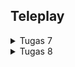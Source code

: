 ## Teleplay

<details>
<summary>Tugas 7</summary>
    
## Proses Pengerjaan Tugas
    
1. Membuat proyek flutter baru dengan nama <b>Teleplay</b>

```
flutter create teleplay
```

2. Membuat file baru bernama `menu.dart`

3. Mengisi file `menu.dart` dengan widget stateless bernama `MyHomePage`.

```
class MyHomePage extends StatelessWidget {
    MyHomePage({super.key});

    @override
    Widget build(BuildContext context) {
        return Scaffold(
            ... // jangan copy titik-titik ini!
        );
    }
}
```

4. Import file `menu.dart` ke file `main.dart`

```
import 'package:teleplay_mobile/menu.dart';
```

5. Membuat class widget bernama `ItemHomePage` untuk membuat object item pada file `menu.dart` denga warna, nama, dan color yang yang memungkinkan Anda membuat objek dengan setiap atribut yang berkorelasi untuk tiap item.

```
class ItemHomePage {
  final String name;
  final IconData icon;
  final Color color;

  ItemHomePage(this.name, this.icon, this.color);
}
```

6. Membuat list of items yang ingin dibuat pada file `menu.dart`.

7. Membuat tiga tombol sederhana dengan ikon dan teks.
```
class ItemCard extends StatelessWidget {
  final ItemHomePage item;
  const ItemCard(this.item, {super.key});

  @override
  Widget build(BuildContext context) {
    return Material(
      color: item.color,
      borderRadius: BorderRadius.circular(12),
      child: InkWell(
        onTap: () {
          ScaffoldMessenger.of(context)
            ..hideCurrentSnackBar()
            ..showSnackBar(SnackBar(
                content: Text("Kamu telah menekan tombol ${item.name}!")));
        },
        // Container untuk menyimpan Icon dan Text
        child: Container(
          width: 240,
          padding: const EdgeInsets.all(8),
          child: Center(
            child: Column(
              // Menyusun ikon dan teks di tengah kartu.
              mainAxisAlignment: MainAxisAlignment.center,
              children: [
                Icon(
                  item.icon,
                  color: Colors.white,
                  size: 30.0,
                ),
                const Padding(padding: EdgeInsets.all(3)),
                Text(
                  item.name,
                  textAlign: TextAlign.center,
                  style: const TextStyle(color: Colors.white),
                ),
              ],
            ),
          ),
        ),
      ),
    );
  }
}
```

8. Snackbar dengan tulisan 
*  "Kamu telah menekan tombol Lihat Daftar Produk" ketika tombol Lihat Daftar Produk ditekan.
* "Kamu telah menekan tombol Tambah Produk" ketika tombol Tambah Produk ditekan.
* "Kamu telah menekan tombol Logout" ketika tombol Logout ditekan.

```
child: InkWell(
        onTap: () {
          ScaffoldMessenger.of(context)
            ..hideCurrentSnackBar()
            ..showSnackBar(SnackBar(
                content: Text("Kamu telah menekan tombol ${item.name}!")));
        },
)
```
## Menjawab Pertanyaan
1. Jelaskan apa yang dimaksud dengan stateless widget dan stateful widget, dan jelaskan perbedaan dari keduanya.
<table>
    <tr>
        <th></th>
        <th>Stateless Widget</th>
        <th>Statefull Widget</th>
    </tr>
    <tr>
        <td>Definisi</td>
        <td>Widget yang tidak dapat berubah (widget statis)</td>
        <td>Widget yang mengubah propertinya selama run time (widget dinamis)</td>
    </tr>
    <tr>
        <td>Ketergantungan pada data atau perubahan perilaku apa pun</td>
        <td>Tidak bergantung pada perubahan data atau perubahan perilaku apa pun</td>
        <td>Diperbarui selama runtime berdasarkan tindakan pengguna atau perubahan data</td>
    </tr>
    <tr>
        <td>Status</td>
        <td>Tidak memiliki status hanya terrender sekali dan tidak akan memperbarui dirinya sendiri, tetapi hanya akan diperbarui saat data eksternal berubah</td>
        <td>Memiliki status internal dan dapat dirender ulang jika data masukan berubah atau jika status widget berubah</td>
    </tr>
    <tr>
        <td>Contoh Implementasi</td>
        <td>
            <pre>
                <code>
        class MyStatelessWidget extends StatelessWidget {
        // This widget is the root of your application.
        @override
        Widget build(BuildContext context) {
            return Container(
            child: Text('This is a Stateless Widget'),
            );
        }
        }
                </code>
            </pre>
        </td>
        <td>
            <pre>
                <code>
        class MyStatefulWidget extends StatefulWidget {
        MyStatefulWidget({Key? key}) : super(key: key);
        @override
        _MyStatefulWidgetState createState() => _MyStatefulWidgetState();
        }
                </code>
            </pre>
        </td>
    </tr>
</table>

2. Sebutkan widget apa saja yang kamu gunakan pada proyek ini dan jelaskan fungsinya.

* Scaffold: Widget ini sebagi struktur dasar untuk halaman, menyediakan kerangka untuk AppBar dan body.
* AppBar: widget ini untuk menampilkan judul di bagian atas halaman.
* SingleChildScrollView: widget ini untuk memungkinkan halaman untuk discroll ketika konten meluap di layar.
* Padding: widget ini untuk memberikan ruang di sekitar widget.
* Column: widget ini untuk menyusun widget secara vertikal.
* Row: widget ini untuk menyusun widget secara horizontal.
* SizedBox: widget ini untuk memberikan jarak atau ruang kosong vertikal.
* Center: widget ini untuk menempatkan widget di tengah-tengah.
* GridView.count: widget ini untuk membuat tata letak grid dengan jumlah kolom tertentu.
* Card: widget ini untuk menyediakan konten yang flexibel dan dapat diperluas, serta sebagai tempat untuk menampilkan berbagai informasi.
* Container: widget serbaguna untuk tata letak, padding, dan ukuran.
* Text: widget ini untuk menampilkan teks.
* Material: widget ini untuk memberikan tampilan material pada widget.
* InkWell: widget ini untuk menambahkan efek interaktif ketika widget ditekan.
* Icon: widget ini untuk menampilkan ikon dari Icons library.
* SnackBar: widget ini untuk memberikan notifikasi sementara di bagian bawah halaman.

3. Apa fungsi dari setState()? Jelaskan variabel apa saja yang dapat terdampak dengan fungsi tersebut.
   
setState() berguana untuk memberi tahu framework bahwa ada objek dengan internal state yang berubah sehingga memerlukan pembaruan tampilan (UI). Fungsi ini menyebabkan framework untuk build state objek. Semua variabel yang merupakan bagian dari State class dari widget yang memanggil setState() dapat terdampak. Contohnya variabel yang mengubah data tampilan dan variabel yang mengatur kondisi UI.

4. Jelaskan perbedaan antara const dengan final.
   
* final digunakan ketika variabel hanya diinisialisasi sekali tetapi nilainya baru diketahui saat runtime.
* const keyword untuk menetapkan variabel konstan sejak waktu kompilasi. Penggunaan const pada suatu objek, menjadikan seluruh status mendalam objek benar-benar tetap pada waktu kompilasi dan objek dengan status ini akan dianggap beku dan sepenuhnya tidak dapat diubah. Objek yang dibuat menggunakan const bersifat immutable.

</details>

<details>
<summary>Tugas 8</summary>

## Proses Pengerjaan Tugas
1. Membuat `left_drawer.dart` dengan 2 opsi `halaman utama` dan  `tambah produk`

2. Membuat `videoentry_form.dart` dengan validasi dari setiap input nama, amount, description, duration, dan image serta menampilkan data yang dikirim dengan `show_dialog()` setelah ditekan button `save`
```
Padding(
  padding: const EdgeInsets.all(8.0),
  child: TextFormField(
    decoration: InputDecoration(
      hintText: "Nama",
      labelText: "Nama",
      border: OutlineInputBorder(
        borderRadius: BorderRadius.circular(5.0),
      ),
    ),
    onChanged: (String? value) {
      setState(() {
        _nama = value!;
      });
    },
    validator: (String? value) {
      if (value == null || value.isEmpty) {
        return "Nama tidak boleh kosong!";
      }
      return null;
    },
  ),
),
Padding(
  padding: const EdgeInsets.all(8.0),
  child: TextFormField(
    decoration: InputDecoration(
      hintText: "Banyak Produk",
      labelText: "Banyak Produk",
      border: OutlineInputBorder(
        borderRadius: BorderRadius.circular(5.0),
      ),
    ),
    onChanged: (String? value) {
      setState(() {
        _amount = int.tryParse(value!) ?? 0;
      });
    },
    validator: (String? value) {
      if (value == null || value.isEmpty) {
        return "Banyak Produk tidak boleh kosong!";
      }
      if (int.tryParse(value) == null) {
        return "Banyak Produk harus berupa angka!";
      }
      if (int.tryParse(value)! < 0) {
        return "Harga harus valid";
      }
      return null;
    },
  ),
),
Padding(
  padding: const EdgeInsets.all(8.0),
  child: TextFormField(
    decoration: InputDecoration(
      hintText: "Harga",
      labelText: "Harga",
      border: OutlineInputBorder(
        borderRadius: BorderRadius.circular(5.0),
      ),
    ),
    onChanged: (String? value) {
      setState(() {
        _price = int.tryParse(value!) ?? 0;
      });
    },
    validator: (String? value) {
      if (value == null || value.isEmpty) {
        return "Harga tidak boleh kosong!";
      }
      if (int.tryParse(value) == null) {
        return "Harga harus berupa angka!";
      }
      if (int.tryParse(value)! < 0) {
        return "Harga harus valid";
      }
      return null;
    },
  ),
),
Padding(
  padding: const EdgeInsets.all(8.0),
  child: TextFormField(
    decoration: InputDecoration(
      hintText: "Deskripsi",
      labelText: "Deskripsi",
      border: OutlineInputBorder(
        borderRadius: BorderRadius.circular(5.0),
      ),
    ),
    onChanged: (String? value) {
      setState(() {
        _description = value!;
      });
    },
    validator: (String? value) {
      if (value == null || value.isEmpty) {
        return "Deskripsi tidak boleh kosong!";
      }
      return null;
    },
  ),
),
Padding(
  padding: const EdgeInsets.all(8.0),
  child: TextFormField(
    decoration: InputDecoration(
      hintText: "Image URL",
      labelText: "Enter a valid image URL",
      border: OutlineInputBorder(
        borderRadius: BorderRadius.circular(5.0),
      ),
    ),
    onChanged: (String? value) {
      setState(() {
        _imageUrl = value!;
      });
    },
    validator: (String? value) {
      if (value == null || value.isEmpty) {
        return "Image URL tidak boleh kosong!";
      }
      if (!Uri.tryParse(value)!.hasAbsolutePath) {
        return "Please enter a valid URL";
      }
      return null;
    },
  ),
),
// Input Durasi
Padding(
  padding: const EdgeInsets.all(8.0),
  child: Column(
    crossAxisAlignment: CrossAxisAlignment.start,
    children: [
      const Text(
        "Duration",
        style: TextStyle(
          fontSize: 16,
          fontWeight: FontWeight.bold,
        ),
      ),
      const SizedBox(height: 8),
      Row(
        mainAxisAlignment: MainAxisAlignment.spaceEvenly,
        children: [
          // Jam
          DropdownButton<int>(
            value: _hours,
            onChanged: (value) {
              setState(() {
                _hours = value!;
              });
            },
            items: List.generate(24, (index) => index)
                .map<DropdownMenuItem<int>>((int value) {
              return DropdownMenuItem<int>(
                value: value,
                child: Text('$value h'),
              );
            }).toList(),
          ),
          // Menit
          DropdownButton<int>(
            value: _minutes,
            onChanged: (value) {
              setState(() {
                _minutes = value!;
              });
            },
            items: List.generate(60, (index) => index)
                .map<DropdownMenuItem<int>>((int value) {
              return DropdownMenuItem<int>(
                value: value,
                child: Text('$value m'),
              );
            }).toList(),
          ),
          // Detik
          DropdownButton<int>(
            value: _seconds,
            onChanged: (value) {
              setState(() {
                _seconds = value!;
              });
            },
            items: List.generate(60, (index) => index)
                .map<DropdownMenuItem<int>>((int value) {
              return DropdownMenuItem<int>(
                value: value,
                child: Text('$value s'),
              );
            }).toList(),
          ),
        ],
      ),
      if (_durationError != null)
        Padding(
          padding: const EdgeInsets.all(8.0),
          child: Text(
            _durationError!,
            style: const TextStyle(color: Colors.red),
          ),
        ),
    ],
  ),
),
```

```
showDialog(
  context: context,
  builder: (context) {
    return AlertDialog(
      title: const Text('Video berhasil tersimpan'),
      content: SingleChildScrollView(
        child: Column(
          crossAxisAlignment:
              CrossAxisAlignment.start,
          children: [
            // Display Image
            if (_imageUrl.isNotEmpty)
              Padding(
                padding: const EdgeInsets.all(8.0),
                child: Center(
                  child: ClipRRect(
                    borderRadius:
                        BorderRadius.circular(16.0),
                    child: Image.network(
                      _imageUrl,
                      height: 100,
                      width: 100,
                      fit: BoxFit.cover,
                      errorBuilder: (context, error,
                          stackTrace) {
                        return const Text(
                          "Failed to load image.",
                          style: TextStyle(
                              color: Colors.red),
                        );
                      },
                    ),
                  ),
                ),
              ),
            Text('Nama: $_nama'),
            Text('Amount: $_amount'),
            Text('Harga: $_price'),
            Text('Deskripsi: $_description'),
            Text(
              'Durasi: ${duration.inHours}h ${duration.inMinutes % 60}m ${duration.inSeconds % 60}s',
            ),
          ],
        ),
      ),
      actions: [
        TextButton(
          child: const Text('OK'),
          onPressed: () {
            Navigator.pop(context);
            _formKey.currentState!.reset();
            setState(() {
              _hours = 0;
              _minutes = 0;
              _seconds = 0;
            });
          },
        ),
      ],
    );
  },
);
```

3. Mengarahkan pengguna ke halaman form pada `Tambah Produk` button
```
if (item.name == "Tambah Produk") {
  Navigator.push(
      context,
      MaterialPageRoute(
          builder: (context) => const VideoEntryFormPage()));
}
```
4. Melakukan refaktorisasi dengan memindahkan file `left_drawer.dart` dan `video_card.dart` ke direktori `widgets` serta `menu.dart` dan `videoentry_form.dart` ke direktori `screens`

## Menjawab Pertanyaan
1. Apa kegunaan const di Flutter? Jelaskan apa keuntungan ketika menggunakan const pada kode Flutter. Kapan sebaiknya kita menggunakan const, dan kapan sebaiknya tidak digunakan? <br>
Const digunakan dalam flutter untuk menghindari pembuatan widget berulang, untuk meningkatkan performance dari widget tree, dan untuk memastikan immutability. <br>
Keuntungan menggunakan `const`:
* Optimalisasi performa: Dengan const, Flutter tidak perlu membuat ulang widget setiap kali terjadi rebuild karena widget tersebut dianggap tidak berubah.
* Pengurangan penggunaan memori: Objek const disimpan di memori yang di-cache dan tidak perlu dibuat ulang. <br><br>
Const dipakai ketika value dari suatu variabel diketahui ketika `compile time` dan tidak pernah berubah. `Const` sebaiknya tidak digunakan untuk variabel yang valuenya dapat berubah.

2. Jelaskan dan bandingkan penggunaan Column dan Row pada Flutter. Berikan contoh implementasi dari masing-masing layout widget ini! <br>
Row adalah widget yang dapat digunakan untuk menempatkan widget-widget lainnya secara horizontal, sedangkan Column adalah widget yang dapat digunakan untuk menempatkan widget-widget lainnya secara vertikal. Perbedaan antara Row dan Column dalam flutter adalah tata letak yang horizontal/vertikal dalam sebuah aplikasi Flutter.

Contoh implementasinya:
```
Row(
  mainAxisAlignment: MainAxisAlignment.spaceEvenly,
  children: [
    InfoCard(title: 'NPM', content: npm),
    InfoCard(title: 'Name', content: name),
    InfoCard(title: 'Class', content: className),
  ],
),
```
```
child: Column(
  children: [
    Text(
      title,
      style: const TextStyle(fontWeight: FontWeight.bold),
    ),
    const SizedBox(height: 8.0),
    Text(content),
  ],
),

```

3. Sebutkan apa saja elemen input yang kamu gunakan pada halaman form yang kamu buat pada tugas kali ini. Apakah terdapat elemen input Flutter lain yang tidak kamu gunakan pada tugas ini? Jelaskan! <br>
Elemen input pada halaman form yang telah saya buat adalah TextFormField dan DropDown. TextFormField untuk memasukkan teks seperti nama produk, jumlah produk, harga, deskripsi, dan URL gambar. Selain itu, DropDown untuk memilih durasi dalam jam, menit, dan detik. Ada elemen input flutter yang tidak saya gunakan, seperti CheckBox, Radio, Slider, dan Switch. 
* Checkbox: Bisa digunakan untuk input tipe boolean, seperti menandai apakah produk sedang promosi atau tidak.
* Radio: Cocok untuk memilih salah satu opsi dari beberapa pilihan yang tetap, misalnya kategori produk.
* Slider: Untuk input nilai dalam rentang tertentu, bisa digunakan untuk memilih rating produk.
* Switch: Cocok untuk input on/off, bisa digunakan untuk fitur seperti "produk tersedia/tidak tersedia".

4. Bagaimana cara kamu mengatur tema (theme) dalam aplikasi Flutter agar aplikasi yang dibuat konsisten? Apakah kamu mengimplementasikan tema pada aplikasi yang kamu buat? <br>
Agar konsisten, saya menggunakan ThemeData di MaterialApp dan menentukan ColorScheme dan TextTheme. Berikut kode untuk mengimplementasian tema pada aplikasi yang saya buat.

```
theme: ThemeData(
        colorScheme: ColorScheme.fromSwatch(
          primarySwatch: Colors.indigo,
        ).copyWith(secondary: Colors.indigo[400]),
        useMaterial3: true,
      ),
```

5. Bagaimana cara kamu menangani navigasi dalam aplikasi dengan banyak halaman pada Flutter? <br>
Pada aplikasi ini, penerapan yang saya gunakan untuk halaman pada flutter adalah navigator dan route. Beberapa penggunaan navigator, yaitu 
* `push()`
Method `push()` menambahkan suatu route ke dalam stack route yang dikelola oleh Navigator.
* `pop()`
Method `pop()` menghapus route yang sedang ditampilkan kepada pengguna (atau dalam kata lain, route yang berada pada paling atas stack) dari stack route yang dikelola oleh Navigator.
* `pushReplacement()`
Method `pushReplacement()` menghapus route yang sedang ditampilkan kepada pengguna dan menggantinya dengan suatu route. 

</details>